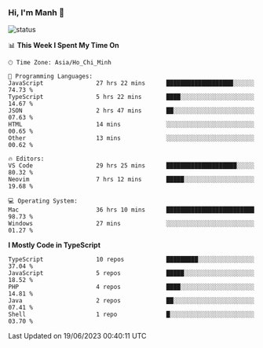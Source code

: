 ### Hi, I'm Manh 👋

![status](https://badge.stateful.com/manhhn01/status.svg)

<!--START_SECTION:waka-->
📊 **This Week I Spent My Time On** 

```text
🕑︎ Time Zone: Asia/Ho_Chi_Minh

💬 Programming Languages: 
JavaScript               27 hrs 22 mins      ███████████████████░░░░░░   74.73 % 
TypeScript               5 hrs 22 mins       ████░░░░░░░░░░░░░░░░░░░░░   14.67 % 
JSON                     2 hrs 47 mins       ██░░░░░░░░░░░░░░░░░░░░░░░   07.63 % 
HTML                     14 mins             ░░░░░░░░░░░░░░░░░░░░░░░░░   00.65 % 
Other                    13 mins             ░░░░░░░░░░░░░░░░░░░░░░░░░   00.62 % 

🔥 Editors: 
VS Code                  29 hrs 25 mins      ████████████████████░░░░░   80.32 % 
Neovim                   7 hrs 12 mins       █████░░░░░░░░░░░░░░░░░░░░   19.68 % 

💻 Operating System: 
Mac                      36 hrs 10 mins      █████████████████████████   98.73 % 
Windows                  27 mins             ░░░░░░░░░░░░░░░░░░░░░░░░░   01.27 % 
```

**I Mostly Code in TypeScript** 

```text
TypeScript               10 repos            █████████░░░░░░░░░░░░░░░░   37.04 % 
JavaScript               5 repos             █████░░░░░░░░░░░░░░░░░░░░   18.52 % 
PHP                      4 repos             ████░░░░░░░░░░░░░░░░░░░░░   14.81 % 
Java                     2 repos             ██░░░░░░░░░░░░░░░░░░░░░░░   07.41 % 
Shell                    1 repo              █░░░░░░░░░░░░░░░░░░░░░░░░   03.70 % 
```




 Last Updated on 19/06/2023 00:40:11 UTC
<!--END_SECTION:waka-->
